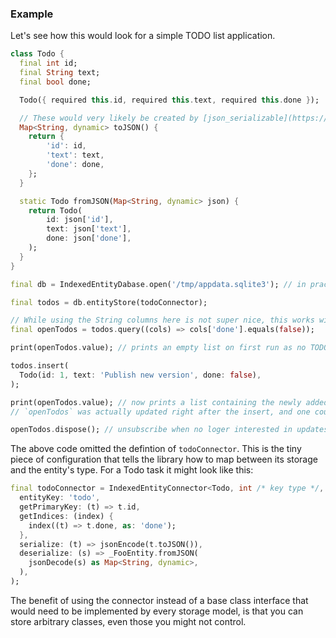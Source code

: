 ### Example

Let's see how this would look for a simple TODO list application.

```dart
class Todo {
  final int id;
  final String text;
  final bool done;

  Todo({ required this.id, required this.text, required this.done });

  // These would very likely be created by [json_serializable](https://pub.dev/packages/json_serializable) or [freezed](https://pub.dev/packages/freezed) already for your models
  Map<String, dynamic> toJSON() {
    return {
        'id': id,
        'text': text,
        'done': done,
    };
  }

  static Todo fromJSON(Map<String, dynamic> json) {
    return Todo(
        id: json['id'],
        text: json['text'],
        done: json['done'],
    );
  }
}
```

```dart
final db = IndexedEntityDabase.open('/tmp/appdata.sqlite3'); // in practice put into app dir

final todos = db.entityStore(todoConnector);

// While using the String columns here is not super nice, this works without code gen and will throw if using a non-indexed column
final openTodos = todos.query((cols) => cols['done'].equals(false));

print(openTodos.value); // prints an empty list on first run as no TODOs are yet added to the database

todos.insert(
  Todo(id: 1, text: 'Publish new version', done: false),
);

print(openTodos.value); // now prints a list containing the newly added TODO
// `openTodos` was actually updated right after the insert, and one could e.g. `addListener` to connect side-effects on every change

openTodos.dispose(); // unsubscribe when no loger interested in updates
```

The above code omitted the defintion of `todoConnector`. This is the tiny piece of configuration that tells the library how to map between its storage and the entity's type. For a Todo task it might look like this:


```dart
final todoConnector = IndexedEntityConnector<Todo, int /* key type */, String /* DB type */>(
  entityKey: 'todo',
  getPrimaryKey: (t) => t.id,
  getIndices: (index) {
    index((t) => t.done, as: 'done');
  },
  serialize: (t) => jsonEncode(t.toJSON()),
  deserialize: (s) => _FooEntity.fromJSON(
    jsonDecode(s) as Map<String, dynamic>,
  ),
);
```

The benefit of using the connector instead of a base class interface that would need to be implemented by every storage model, is that you can store arbitrary classes, even those you might not control.

